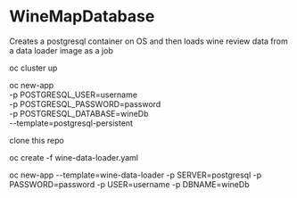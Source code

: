 # WineMapDatabase
Creates a postgresql container on OS and then loads wine review data from a data loader image as a job

oc cluster up

oc new-app \
    -p POSTGRESQL_USER=username \
    -p POSTGRESQL_PASSWORD=password \
    -p POSTGRESQL_DATABASE=wineDb\
    --template=postgresql-persistent
    
clone this repo

oc create -f wine-data-loader.yaml

oc new-app --template=wine-data-loader -p SERVER=postgresql -p PASSWORD=password -p USER=username -p DBNAME=wineDb
